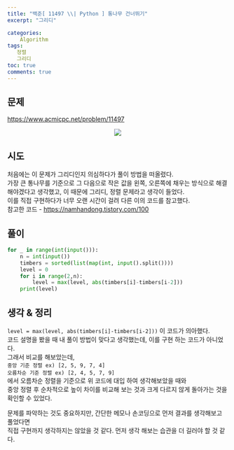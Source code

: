 ```yaml
---
title: "백준[ 11497 \\| Python ] 통나무 건너뛰기"
excerpt: "그리디"

categories:
    Algorithm
tags:
   정렬
   그리디
toc: true
comments: true
---
```

## 문제  
<https://www.acmicpc.net/problem/11497>
<p align = "center"><img src = "../../assets/images/boj/timber.png"></p>

## 시도
처음에는 이 문제가 그리디인지 의심하다가 풀이 방법을 떠올렸다.  
가장 큰 통나무를 기준으로 그 다음으로 작은 값을 왼쪽, 오른쪽에 채우는 방식으로 해결해야겠다고 생각했고, 이 때문에 그리디, 정렬 문제라고 생각이 들었다.  
이를 직접 구현하다가 너무 오랜 시간이 걸려 다른 이의 코드를 참고했다.  
참고한 코드 - <https://namhandong.tistory.com/100>

## 풀이

```python
for _ in range(int(input())):
    n = int(input())
    timbers = sorted(list(map(int, input().split())))
    level = 0
    for i in range(2,n):
        level = max(level, abs(timbers[i]-timbers[i-2]))
    print(level)
```

## 생각 & 정리  
`level = max(level, abs(timbers[i]-timbers[i-2]))`
이 코드가 의아했다.  
코드 설명을 봤을 때 내 풀이 방법이 맞다고 생각했는데, 이를 구현 하는 코드가 아니었다.  
그래서 비교를 해보았는데,  
``
중앙 기준 정렬 ex) [2, 5, 9, 7, 4]
``  
``
오름차순 기준 정렬 ex) [2, 4, 5, 7, 9]  
``  
에서 오름차순 정렬을 기준으로 위 코드에 대입 하여 생각해보았을 때와  
중앙 정렬 후 순차적으로 높이 차이를 비교해 보는 것과 크게 다르지 않게 돌아가는 것을 확인할 수 있었다.  

문제를 파악하는 것도 중요하지만, 간단한 메모나 손코딩으로 먼저 결과를 생각해보고 풀었다면  
직접 구현까지 생각하지는 않았을 것 같다. 먼저 생각 해보는 습관을 더 길러야 할 것 같다.



